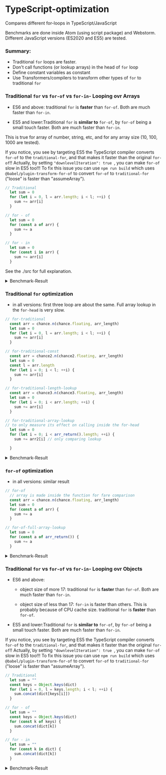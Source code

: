 # TypeScript-optimization
Compares different for-loops in TypeScript/JavaScript

Benchmarks are done inside Atom (using script package) and Webstorm. Different JavaScript versions (ES2020 and ES5) are tested.

### Summary:
- Traditional `for` loops are faster.
- Don't call functions (or lookup arrays) in the head of `for` loop
- Define constant variables as constant
- Use Transformers/compilers to transform other types of `for` to traditional `for`

### Traditional `for` vs `for-of` vs `for-in`- Looping ovr Arrays

- ES6 and above: traditional `for` is **faster** than `for-of`. Both are much faster than `for-in`.

- ES5 and lower:Traditional `for` is **similar to** `for-of`, by `for-of` being a small touch faster. Both are much faster than `for-in`.

This is true for array of number, string, etc, and for any array size (10, 100, 1000 are tested).

If you notice, you see by targeting ES5 the TypeScript compiler converts `for-of` to the `traditional-for`, and that makes it faster than the original `for-of`!! Actually, by setting `"downlevelIteration": true
`, you can make `for-of` slow in ES5 too!!!  To fix this issue you can use `npm run build` which uses `@babel/plugin-transform-for-of` to convert `for-of` to `traditional-for` ("loose" is faster than "assumeArray").

```typescript
// Traditional
  let sum = 0
  for (let i = 0, l = arr.length; i < l; ++i) {
    sum += arr[i]
  }

// for - of
  let sum = 0
  for (const a of arr) {
    sum += a
  }

// for - in
  let sum = 0
  for (const i in arr) {
    sum += arr[i]
  }
```
See the ./src for full explanation.

<details>
<summary>Benchmark-Result</summary>

    -------------------    
    ES2020:
    
    array size of 10
    number array
    for_traditional x 93,918,160 ops/sec Â±2.26% (85 runs sampled)
    for_of x 20,043,782 ops/sec Â±0.64% (94 runs sampled)
    for_in x 1,855,402 ops/sec Â±0.89% (95 runs sampled)
    Fastest is for_traditional
    
    string array
    for_traditional_str x 62,883,817 ops/sec Â±0.23% (92 runs sampled)
    for_of_str x 36,321,814 ops/sec Â±0.47% (92 runs sampled)
    for_in_str x 1,928,360 ops/sec Â±0.68% (93 runs sampled)
    Fastest is for_traditional_str
        
    -------------------        
    array size of 100
    number array
    for_traditional x 9,624,379 ops/sec Â±0.29% (91 runs sampled)
    for_of x 2,293,562 ops/sec Â±0.83% (91 runs sampled)
    for_in x 257,905 ops/sec Â±0.34% (97 runs sampled)
    Fastest is for_traditional
    
    string array
    for_traditional_str x 7,489,087 ops/sec Â±0.29% (94 runs sampled)
    for_of_str x 4,219,285 ops/sec Â±0.23% (96 runs sampled)
    for_in_str x 275,434 ops/sec Â±0.34% (96 runs sampled)
    Fastest is for_traditional_str
    
    -------------------    
    array size of 1000
    number array
    for_traditional x 807,444 ops/sec Â±0.22% (89 runs sampled)
    for_of x 310,846 ops/sec Â±0.62% (96 runs sampled)
    for_in x 27,566 ops/sec Â±0.33% (96 runs sampled)
    Fastest is for_traditional
    
    string array
    for_traditional_str x 643,079 ops/sec Â±1.59% (88 runs sampled)
    for_of_str x 439,983 ops/sec Â±0.30% (97 runs sampled)
    for_in_str x 28,672 ops/sec Â±1.55% (91 runs sampled)
    Fastest is for_traditional_str

    -------------------    
    ES5:

    number array
    array size of 1000
    number array
    for_traditional x 806,810 ops/sec Â±0.32% (93 runs sampled)
    for_of x 809,966 ops/sec Â±0.28% (97 runs sampled)
    for_in x 27,447 ops/sec Â±0.41% (96 runs sampled)
    Fastest is for_of
    
    string array
    for_traditional_str x 641,393 ops/sec Â±3.32% (81 runs sampled)
    for_of_str x 676,553 ops/sec Â±0.26% (96 runs sampled)
    for_in_str x 29,130 ops/sec Â±1.45% (90 runs sampled)
    Fastest is for_of_str
    
</details>

### Traditional `for` optimization

- in all versions: first three loop are about the same. Full array lookup in the `for-head` is very slow.

```typescript
// for-traditional
  const arr = chance.n(chance.floating, arr_length) 
  let sum = 0
  for (let i = 0, l = arr.length; i < l; ++i) {
    sum += arr[i]
  }

// for-traditional-const
  const arr = chance2.n(chance2.floating, arr_length)
  let sum = 0
  const l = arr.length
  for (let i = 0; i < l; ++i) {
    sum += arr[i]
  }

// for-traditional-length-lookup
  const arr = chance3.n(chance3.floating, arr_length)
  let sum = 0
  for (let i = 0; i < arr.length; ++i) {
    sum += arr[i]
  }

// for-traditional-array-lookup
// to only measure its effect on calling inside the for-head
  let sum = 0
  for (let i = 0; i < arr_return().length; ++i) {
    sum += arr2[i] // only comparing lookup

  }
```

<details>
<summary>Benchmark-Result</summary>

    ES2020:
    -------------------    
    array size of 10
    number array
    for_traditional x 62,302 ops/sec Â±0.72% (89 runs sampled)
    for_traditional_const x 61,790 ops/sec Â±0.97% (93 runs sampled)
    for_traditional_length_lookup x 62,299 ops/sec Â±1.11% (87 runs sampled)
    for_traditional_full_lockup x 5,647 ops/sec Â±0.94% (93 runs sampled)
    Fastest is for_traditional
    -------------------    

    array size of 100
    number array
    for_traditional x 6,481 ops/sec Â±0.81% (93 runs sampled)
    for_traditional_const x 6,575 ops/sec Â±0.90% (93 runs sampled)
    for_traditional_length_lookup x 6,590 ops/sec Â±0.86% (93 runs sampled)
    for_traditional_full_lockup x 65.56 ops/sec Â±0.89% (68 runs sampled)
    Fastest is for_traditional_length_lookup,for_traditional_const

    -------------------    
    array size of 1000
    number array
    for_traditional x 645 ops/sec Â±0.92% (91 runs sampled)
    for_traditional_const x 643 ops/sec Â±0.83% (91 runs sampled)
    for_traditional_length_lookup x 661 ops/sec Â±0.57% (91 runs sampled)
    for_traditional_full_lockup x 0.66 ops/sec Â±0.67% (6 runs sampled)
    Fastest is for_traditional_length_lookup

    -------------------    
    ES5:

    array size of 1000
    number array
    for_traditional x 652 ops/sec Â±0.63% (90 runs sampled)
    for_traditional_const x 654 ops/sec Â±0.99% (91 runs sampled)
    for_traditional_length_lookup x 651 ops/sec Â±1.00% (92 runs sampled)
    for_traditional_full_lockup x 0.66 ops/sec Â±0.79% (6 runs sampled)
    Fastest is for_traditional,for_traditional_const,for_traditional_length_lookup
    
</details>


### `for-of` optimization

- in all versions: similar result

```typescript
// for-of
  // array is made inside the function for fare comparison
  const arr = chance.n(chance.floating, arr_length)
  let sum = 0
  for (const a of arr) {
    sum += a
  }

// for-of-full-array-lookup
  let sum = 0
  for (const a of arr_return()) {
    sum += a
  }
```

<details>
<summary>Benchmark-Result</summary>

    ES2020:

    -------------------    
    array size of 10
    number array
    for_of x 65,064 ops/sec Â±0.89% (89 runs sampled)
    for_of_full_lookup x 65,289 ops/sec Â±0.92% (94 runs sampled)
    Fastest is for_of_full_lookup,for_of
        
    -------------------    

    array size of 100
    number array
    for_of x 6,542 ops/sec Â±0.74% (93 runs sampled)
    for_of_full_lookup x 6,549 ops/sec Â±1.09% (93 runs sampled)
    Fastest is for_of,for_of_full_lookup
    
    -------------------    

    array size of 1000
    number array
    for_of x 663 ops/sec Â±0.91% (91 runs sampled)
    for_of_full_lookup x 665 ops/sec Â±0.89% (92 runs sampled)
    Fastest is for_of_full_lookup,for_of

    -------------------    
    ES5:

    array size of 1000
    number array
    for_of x 652 ops/sec Â±1.09% (90 runs sampled)
    for_of_full_lookup x 654 ops/sec Â±0.75% (93 runs sampled)
    Fastest is for_of_full_lookup,for_of

</details>


### Traditional `for` vs `for-of` vs `for-in`- Looping ovr Objects

- ES6 and above: 
    - object size of more 17: traditional `for` is **faster** than `for-of`. Both are much faster than `for-in`.
    
    - object size of less than 17: `for-in` is faster than others. This is probably because of CPU cache size. traditional `for` is **faster** than `for-of`.

- ES5 and lower:Traditional `for` is **similar to** `for-of`, by `for-of` being a small touch faster. Both are much faster than `for-in`.

If you notice, you see by targeting ES5 the TypeScript compiler converts `for-of` to the `traditional-for`, and that makes it faster than the original `for-of`!! Actually, by setting `"downlevelIteration": true
`, you can make `for-of` slow in ES5 too!!!  To fix this issue you can use `npm run build` which uses `@babel/plugin-transform-for-of` to convert `for-of` to `traditional-for` ("loose" is faster than "assumeArray").

```typescript
// Traditional
  let sum = ""
  const keys = Object.keys(dict)
  for (let i = 0, l = keys.length; i < l; ++i) {
    sum.concat(dict[keys[i]])
  }

// for - of
  let sum = ""
  const keys = Object.keys(dict)
  for (const k of keys) {
    sum.concat(dict[k])
  }

// for - in
  let sum = ""
  for (const k in dict) {
    sum.concat(dict[k])
  }
```

<details>
<summary>Benchmark-Result</summary>

 -------------------    
    ES2020:
    
    object size of 10
    dict string string
    for_traditional x 5,125,466 ops/sec Â±1.51% (86 runs sampled)
    for_of x 4,980,500 ops/sec Â±0.85% (89 runs sampled)
    for_in x 37,777,600 ops/sec Â±1.00% (91 runs sampled)
    Fastest is for_in
        
    object size of 17
    dict string string
    for_traditional x 2,824,064 ops/sec Â±1.24% (84 runs sampled)
    for_of x 2,682,647 ops/sec Â±1.19% (88 runs sampled)
    for_in x 25,912,994 ops/sec Â±1.46% (91 runs sampled)
    Fastest is for_in
    
    object size of 20
    dict string string
    for_traditional x 1,141,042 ops/sec Â±3.40% (85 runs sampled)
    for_of x 1,156,106 ops/sec Â±0.95% (89 runs sampled)
    for_in x 900,274 ops/sec Â±0.64% (93 runs sampled)
    Fastest is for_of
    -------------------        
    object size of 100
    dict string string
    for_traditional x 202,166 ops/sec Â±0.70% (92 runs sampled)
    for_of x 197,962 ops/sec Â±1.39% (92 runs sampled)
    for_in x 161,014 ops/sec Â±1.14% (92 runs sampled)
    Fastest is for_traditional,for_of
        
    -------------------    
    object size of 1000
    dict string string
    for_traditional x 9,661 ops/sec Â±0.29% (95 runs sampled)
    for_of x 9,578 ops/sec Â±0.51% (93 runs sampled)
    for_in x 8,628 ops/sec Â±0.73% (90 runs sampled)
    Fastest is for_traditional

    -------------------    
    ES5:

    object size of 1000
    dict string string
    for_traditional x 9,752 ops/sec Â±0.32% (95 runs sampled)
    for_of x 9,759 ops/sec Â±0.44% (95 runs sampled)
    for_in x 8,878 ops/sec Â±0.36% (94 runs sampled)
    Fastest is for_traditional,for_of
    
</details>

